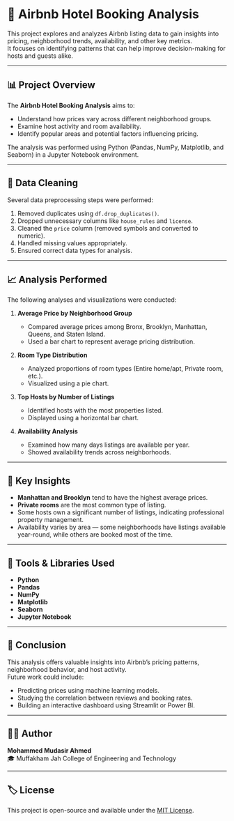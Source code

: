# 🏨 Airbnb Hotel Booking Analysis

This project explores and analyzes Airbnb listing data to gain insights into pricing, neighborhood trends, availability, and other key metrics.  
It focuses on identifying patterns that can help improve decision-making for hosts and guests alike.

---

## 📊 Project Overview

The **Airbnb Hotel Booking Analysis** aims to:
- Understand how prices vary across different neighborhood groups.
- Examine host activity and room availability.
- Identify popular areas and potential factors influencing pricing.

The analysis was performed using Python (Pandas, NumPy, Matplotlib, and Seaborn) in a Jupyter Notebook environment.

---

## 🧹 Data Cleaning

Several data preprocessing steps were performed:
1. Removed duplicates using `df.drop_duplicates()`.
2. Dropped unnecessary columns like `house_rules` and `license`.
3. Cleaned the `price` column (removed symbols and converted to numeric).
4. Handled missing values appropriately.
5. Ensured correct data types for analysis.

---

## 📈 Analysis Performed

The following analyses and visualizations were conducted:

1. **Average Price by Neighborhood Group**  
   - Compared average prices among Bronx, Brooklyn, Manhattan, Queens, and Staten Island.  
   - Used a bar chart to represent average pricing distribution.


2. **Room Type Distribution**  
   - Analyzed proportions of room types (Entire home/apt, Private room, etc.).  
   - Visualized using a pie chart.


3. **Top Hosts by Number of Listings**  
   - Identified hosts with the most properties listed.  
   - Displayed using a horizontal bar chart.


4. **Availability Analysis**  
   - Examined how many days listings are available per year.  
   - Showed availability trends across neighborhoods.


---

## 🧠 Key Insights

- **Manhattan and Brooklyn** tend to have the highest average prices.
- **Private rooms** are the most common type of listing.
- Some hosts own a significant number of listings, indicating professional property management.
- Availability varies by area — some neighborhoods have listings available year-round, while others are booked most of the time.

---

## 🧰 Tools & Libraries Used

- **Python**
- **Pandas**
- **NumPy**
- **Matplotlib**
- **Seaborn**
- **Jupyter Notebook**

---

## 🧾 Conclusion

This analysis offers valuable insights into Airbnb’s pricing patterns, neighborhood behavior, and host activity.  
Future work could include:
- Predicting prices using machine learning models.
- Studying the correlation between reviews and booking rates.
- Building an interactive dashboard using Streamlit or Power BI.

---

## 👨‍💻 Author

**Mohammed Mudasir Ahmed**  
🎓 Muffakham Jah College of Engineering and Technology  

---

## 🏷️ License

This project is open-source and available under the [MIT License](LICENSE).

